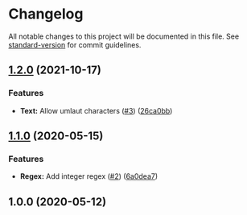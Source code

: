 # Changelog

All notable changes to this project will be documented in this file. See [standard-version](https://github.com/conventional-changelog/standard-version) for commit guidelines.

## [1.2.0](https://github.com/nfqde/nfq-safe-validation-regexes/compare/v1.1.0...v1.2.0) (2021-10-17)


### Features

* **Text:** Allow umlaut characters ([#3](https://github.com/nfqde/nfq-safe-validation-regexes/issues/3)) ([26ca0bb](https://github.com/nfqde/nfq-safe-validation-regexes/commit/26ca0bb680018a0490bd807c2fc2f1f9fc82528b))

## [1.1.0](https://github.com/nfqde/nfq-safe-validation-regexes/compare/v1.0.0...v1.1.0) (2020-05-15)


### Features

* **Regex:** Add integer regex ([#2](https://github.com/nfqde/nfq-safe-validation-regexes/issues/2)) ([6a0dea7](https://github.com/nfqde/nfq-safe-validation-regexes/commit/6a0dea77294ec8dfc95456dd6bc2aa55baaeacaf))

## 1.0.0 (2020-05-12)
